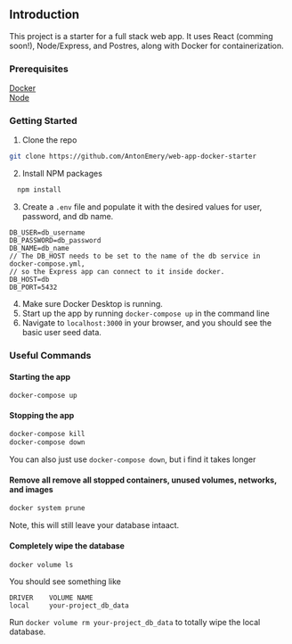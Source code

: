 ## Introduction
This project is a starter for a full stack web app. It uses React (comming soon!), Node/Express, and Postres, along with Docker for containerization.

### Prerequisites
[Docker](https://www.docker.com/)  
[Node](https://nodejs.org/en)

### Getting Started

1. Clone the repo
```sh
git clone https://github.com/AntonEmery/web-app-docker-starter
```
2. Install NPM packages
 ```sh
   npm install
   ```
3. Create a `.env` file and populate it with the desired values for user, password, and db name.
```
DB_USER=db_username
DB_PASSWORD=db_password
DB_NAME=db_name
// The DB_HOST needs to be set to the name of the db service in docker-compose.yml,
// so the Express app can connect to it inside docker.
DB_HOST=db
DB_PORT=5432
```
4. Make sure Docker Desktop is running.
5. Start up the app by running `docker-compose up` in the command line
6. Navigate to `localhost:3000` in your browser, and you should see the basic user seed data.

### Useful Commands
#### Starting the app
`docker-compose up`

#### Stopping the app
```sh
docker-compose kill
docker-compose down
```
You can also just use `docker-compose down`, but i find it takes longer

#### Remove all remove all stopped containers, unused volumes, networks, and images
```sh
docker system prune
```
Note, this will still leave your database intaact. 

#### Completely wipe the database
```sh
docker volume ls
```
You should see something like
```
DRIVER    VOLUME NAME
local     your-project_db_data
```
Run `docker volume rm your-project_db_data` to totally wipe the local database.




